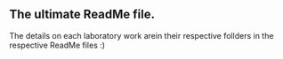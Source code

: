 ## The ultimate ReadMe file.
The details on each laboratory work arein their respective follders in the respective ReadMe files :)
